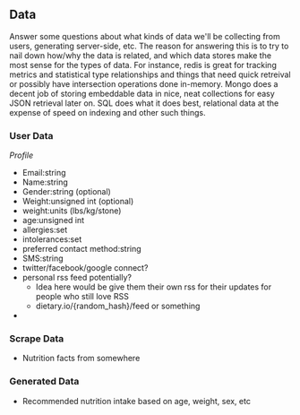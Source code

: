 ## Data

Answer some questions about what kinds of data we'll be collecting from users, generating server-side, etc. The reason for answering this is to try to nail down how/why the data is related, and which data stores make the most sense for the types of data. For instance, redis is great for tracking metrics and statistical type relationships and things that need quick retreival or possibly have intersection operations done in-memory. Mongo does a decent job of storing embeddable data in nice, neat collections for easy JSON retrieval later on. SQL does what it does best, relational data at the expense of speed on indexing and other such things.

### User Data

*Profile*
* Email:string
* Name:string
* Gender:string (optional)
* Weight:unsigned int (optional)
* weight:units (lbs/kg/stone)
* age:unsigned int
* allergies:set
* intolerances:set
* preferred contact method:string
* SMS:string
* twitter/facebook/google connect?
* personal rss feed potentially?
  * Idea here would be give them their own rss for their updates for people who still love RSS
  * dietary.io/{random_hash}/feed or something
* 

### Scrape Data

* Nutrition facts from somewhere

### Generated Data

* Recommended nutrition intake based on age, weight, sex, etc

